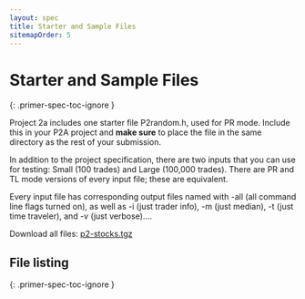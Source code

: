 ```yaml
---
layout: spec
title: Starter and Sample Files
sitemapOrder: 5
---
```


# Starter and Sample Files
{: .primer-spec-toc-ignore }

Project 2a includes one starter file P2random.h, used for PR mode. Include
this in your P2A project and **make sure** to place the file in the same
directory as the rest of your submission.

In addition to the project specification, there are two inputs that you can
use for testing: Small (100 trades) and Large (100,000 trades). There are PR
and TL mode versions of every input file; these are equivalent.

Every input file has corresponding output files named with -all (all command
line flags turned on), as well as -i (just trader info), -m (just median),
-t (just time traveler), and -v (just verbose)....

Download all files:
[p2-stocks.tgz](p2-stocks.tgz)

## File listing
{: .primer-spec-toc-ignore }
